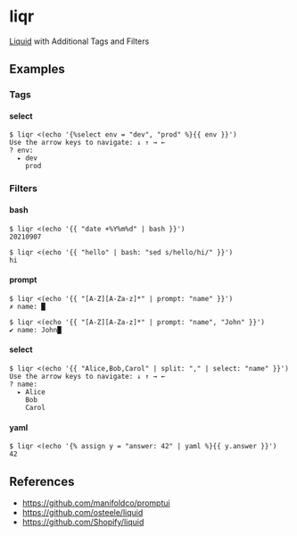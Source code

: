 # liqr

[Liquid](https://shopify.github.io/liquid/) with Additional Tags and Filters

## Examples

### Tags

#### select

```
$ liqr <(echo '{%select env = "dev", "prod" %}{{ env }}')
Use the arrow keys to navigate: ↓ ↑ → ←
? env:
  ▸ dev
    prod
```

### Filters

#### bash

```
$ liqr <(echo '{{ "date +%Y%m%d" | bash }}')
20210907
```

```
$ liqr <(echo '{{ "hello" | bash: "sed s/hello/hi/" }}')
hi
```

#### prompt

```
$ liqr <(echo '{{ "[A-Z][A-Za-z]*" | prompt: "name" }}')
✗ name: █
```

```
$ liqr <(echo '{{ "[A-Z][A-Za-z]*" | prompt: "name", "John" }}')
✔ name: John█
```

#### select

```
$ liqr <(echo '{{ "Alice,Bob,Carol" | split: "," | select: "name" }}')
Use the arrow keys to navigate: ↓ ↑ → ←
? name:
  ▸ Alice
    Bob
    Carol
```

#### yaml

```
$ liqr <(echo '{% assign y = "answer: 42" | yaml %}{{ y.answer }}')
42
```

## References

* https://github.com/manifoldco/promptui
* https://github.com/osteele/liquid
* https://github.com/Shopify/liquid

